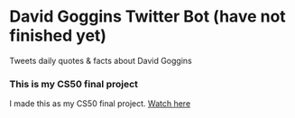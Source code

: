 # David Goggins Twitter Bot (have not finished yet)
Tweets daily quotes & facts about David Goggins
### This is my CS50 final project
I made this as my CS50 final project. [Watch here](https://www.youtube.com/)
